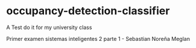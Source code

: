 # occupancy-detection-classifier
A Test do it for my university class

Primer examen sistemas inteligentes 2 parte 1 - Sebastian Noreña Meglan